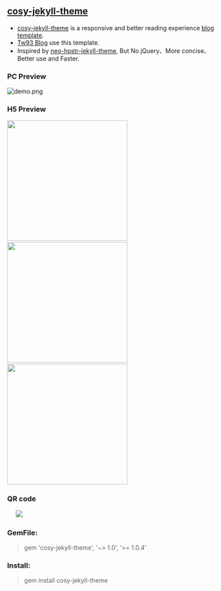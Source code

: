 ## [cosy-jekyll-theme](https://rubygems.org/gems/cosy-jekyll-theme)

- [cosy-jekyll-theme](https://rubygems.org/gems/cosy-jekyll-theme) is a responsive and better reading experience [blog template](https://jekyllrb.com/docs/themes/
).
- [Tw93 Blog](http://tw93.github.io/) use this template.
- Inspired by [neo-hpstr-jekyll-theme](http://github.com/aron-bordin/neo-hpstr-jekyll-theme), But No jQuery、More concise、Better use and Faster.
   
### PC Preview

  ![demo.png](http://tw93.github.io/images/demo/4.jpg)

### H5 Preview

   <img src="http://tw93.github.io/images/demo/1.jpg" width="280"/>&nbsp;&nbsp;&nbsp;&nbsp;<img src="http://tw93.github.io/images/demo/2.jpg" width="280"/>&nbsp;&nbsp;&nbsp;&nbsp;<img src="http://tw93.github.io/images/demo/3.jpg" width="280"/>

### QR code

  &nbsp;&nbsp;&nbsp;&nbsp;&nbsp;![](http://tw93.github.io/images/demo/0.png)
  

### GemFile:
  > gem 'cosy-jekyll-theme', '~> 1.0', '>= 1.0.4'
  
### Install:
  > gem install cosy-jekyll-theme
